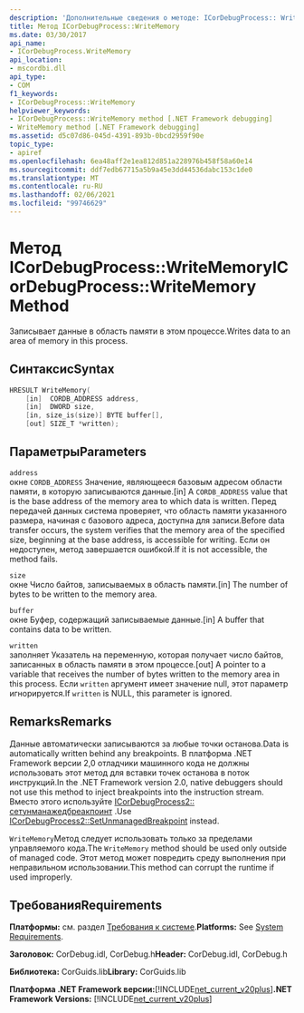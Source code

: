 ```yaml
---
description: 'Дополнительные сведения о методе: ICorDebugProcess:: WriteMemory'
title: Метод ICorDebugProcess::WriteMemory
ms.date: 03/30/2017
api_name:
- ICorDebugProcess.WriteMemory
api_location:
- mscordbi.dll
api_type:
- COM
f1_keywords:
- ICorDebugProcess::WriteMemory
helpviewer_keywords:
- ICorDebugProcess::WriteMemory method [.NET Framework debugging]
- WriteMemory method [.NET Framework debugging]
ms.assetid: d5c07d86-045d-4391-893b-0bcd2959f90e
topic_type:
- apiref
ms.openlocfilehash: 6ea48aff2e1ea812d851a228976b458f58a60e14
ms.sourcegitcommit: ddf7edb67715a5b9a45e3dd44536dabc153c1de0
ms.translationtype: MT
ms.contentlocale: ru-RU
ms.lasthandoff: 02/06/2021
ms.locfileid: "99746629"
---
```

# <a name="icordebugprocesswritememory-method"></a><span data-ttu-id="be3cd-103">Метод ICorDebugProcess::WriteMemory</span><span class="sxs-lookup"><span data-stu-id="be3cd-103">ICorDebugProcess::WriteMemory Method</span></span>

<span data-ttu-id="be3cd-104">Записывает данные в область памяти в этом процессе.</span><span class="sxs-lookup"><span data-stu-id="be3cd-104">Writes data to an area of memory in this process.</span></span>  
  
## <a name="syntax"></a><span data-ttu-id="be3cd-105">Синтаксис</span><span class="sxs-lookup"><span data-stu-id="be3cd-105">Syntax</span></span>  
  
```cpp  
HRESULT WriteMemory(  
    [in]  CORDB_ADDRESS address,  
    [in]  DWORD size,  
    [in, size_is(size)] BYTE buffer[],  
    [out] SIZE_T *written);  
```  
  
## <a name="parameters"></a><span data-ttu-id="be3cd-106">Параметры</span><span class="sxs-lookup"><span data-stu-id="be3cd-106">Parameters</span></span>  

 `address`  
 <span data-ttu-id="be3cd-107">окне `CORDB_ADDRESS` Значение, являющееся базовым адресом области памяти, в которую записываются данные.</span><span class="sxs-lookup"><span data-stu-id="be3cd-107">[in] A `CORDB_ADDRESS` value that is the base address of the memory area to which data is written.</span></span> <span data-ttu-id="be3cd-108">Перед передачей данных система проверяет, что область памяти указанного размера, начиная с базового адреса, доступна для записи.</span><span class="sxs-lookup"><span data-stu-id="be3cd-108">Before data transfer occurs, the system verifies that the memory area of the specified size, beginning at the base address, is accessible for writing.</span></span> <span data-ttu-id="be3cd-109">Если он недоступен, метод завершается ошибкой.</span><span class="sxs-lookup"><span data-stu-id="be3cd-109">If it is not accessible, the method fails.</span></span>  
  
 `size`  
 <span data-ttu-id="be3cd-110">окне Число байтов, записываемых в область памяти.</span><span class="sxs-lookup"><span data-stu-id="be3cd-110">[in] The number of bytes to be written to the memory area.</span></span>  
  
 `buffer`  
 <span data-ttu-id="be3cd-111">окне Буфер, содержащий записываемые данные.</span><span class="sxs-lookup"><span data-stu-id="be3cd-111">[in] A buffer that contains data to be written.</span></span>  
  
 `written`  
 <span data-ttu-id="be3cd-112">заполняет Указатель на переменную, которая получает число байтов, записанных в область памяти в этом процессе.</span><span class="sxs-lookup"><span data-stu-id="be3cd-112">[out] A pointer to a variable that receives the number of bytes written to the memory area in this process.</span></span> <span data-ttu-id="be3cd-113">Если `written` аргумент имеет значение null, этот параметр игнорируется.</span><span class="sxs-lookup"><span data-stu-id="be3cd-113">If `written` is NULL, this parameter is ignored.</span></span>  
  
## <a name="remarks"></a><span data-ttu-id="be3cd-114">Remarks</span><span class="sxs-lookup"><span data-stu-id="be3cd-114">Remarks</span></span>  

 <span data-ttu-id="be3cd-115">Данные автоматически записываются за любые точки останова.</span><span class="sxs-lookup"><span data-stu-id="be3cd-115">Data is automatically written behind any breakpoints.</span></span> <span data-ttu-id="be3cd-116">В платформа .NET Framework версии 2,0 отладчики машинного кода не должны использовать этот метод для вставки точек останова в поток инструкций.</span><span class="sxs-lookup"><span data-stu-id="be3cd-116">In the .NET Framework version 2.0, native debuggers should not use this method to inject breakpoints into the instruction stream.</span></span> <span data-ttu-id="be3cd-117">Вместо этого используйте [ICorDebugProcess2:: сетунманажедбреакпоинт](icordebugprocess2-setunmanagedbreakpoint-method.md) .</span><span class="sxs-lookup"><span data-stu-id="be3cd-117">Use [ICorDebugProcess2::SetUnmanagedBreakpoint](icordebugprocess2-setunmanagedbreakpoint-method.md) instead.</span></span>  
  
 <span data-ttu-id="be3cd-118">`WriteMemory`Метод следует использовать только за пределами управляемого кода.</span><span class="sxs-lookup"><span data-stu-id="be3cd-118">The `WriteMemory` method should be used only outside of managed code.</span></span> <span data-ttu-id="be3cd-119">Этот метод может повредить среду выполнения при неправильном использовании.</span><span class="sxs-lookup"><span data-stu-id="be3cd-119">This method can corrupt the runtime if used improperly.</span></span>  
  
## <a name="requirements"></a><span data-ttu-id="be3cd-120">Требования</span><span class="sxs-lookup"><span data-stu-id="be3cd-120">Requirements</span></span>  

 <span data-ttu-id="be3cd-121">**Платформы:** см. раздел [Требования к системе](../../get-started/system-requirements.md).</span><span class="sxs-lookup"><span data-stu-id="be3cd-121">**Platforms:** See [System Requirements](../../get-started/system-requirements.md).</span></span>  
  
 <span data-ttu-id="be3cd-122">**Заголовок:** CorDebug.idl, CorDebug.h</span><span class="sxs-lookup"><span data-stu-id="be3cd-122">**Header:** CorDebug.idl, CorDebug.h</span></span>  
  
 <span data-ttu-id="be3cd-123">**Библиотека:** CorGuids.lib</span><span class="sxs-lookup"><span data-stu-id="be3cd-123">**Library:** CorGuids.lib</span></span>  
  
 <span data-ttu-id="be3cd-124">**Платформа .NET Framework версии:**[!INCLUDE[net_current_v20plus](../../../../includes/net-current-v20plus-md.md)]</span><span class="sxs-lookup"><span data-stu-id="be3cd-124">**.NET Framework Versions:** [!INCLUDE[net_current_v20plus](../../../../includes/net-current-v20plus-md.md)]</span></span>
